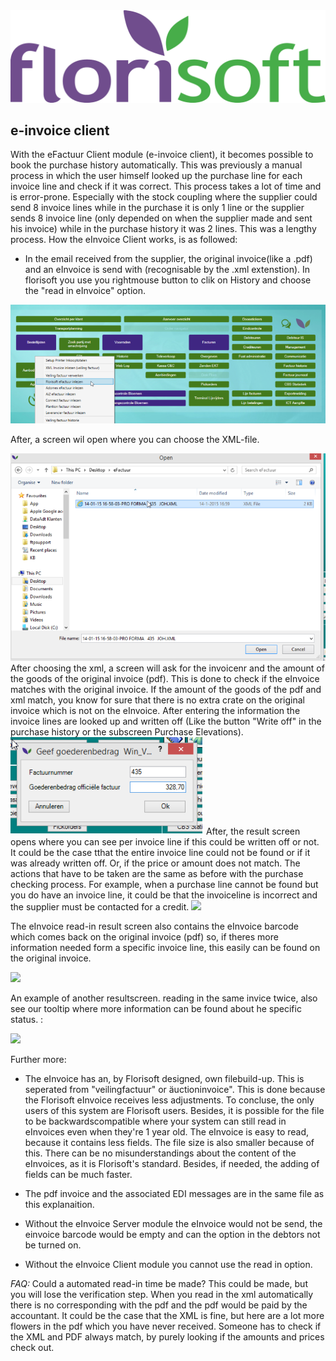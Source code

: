 <img src="../../fslogo.png"/>

## e-invoice client

With the eFactuur Client module (e-invoice client), it becomes possible to book the purchase history automatically. This was previously a manual process in which the user himself looked up the purchase line for each invoice line and check if it was correct. This process takes a lot of time and is error-prone. Especially with the stock coupling where the supplier could send 8 invoice lines while in the purchase it is only 1 line or the supplier sends 8 invoice line (only depended on when the supplier made and sent his invoice) while in the purchase history it was 2 lines. This was a lengthy process. How the eInvoice Client works, is as followed:

 - In the email received from the supplier, the original invoice(like a .pdf) and an eInvoice is send with (recognisable by the .xml extenstion). In florisoft you use you rightmouse button to clik on History and choose the  "read in eInvoice" option.
<img src=".efact eng/media/picture1.png" />
 
After, a screen wil open where you can choose the XML-file.

<img src=".efact eng/media/picture2.png" />
After choosing the xml, a screen will ask for the invoicenr and the amount of the goods of the original invoice (pdf). This is done to check if the eInvoice matches with the original invoice. If the amount of the goods of the pdf and xml match, you know for sure that there is no extra crate on the original invoice which is not on the eInvoice. After entering the information the invoice lines are looked up and written off (Like the button "Write off" in the purchase history or the subscreen Purchase Elevations).


<img src=".efact eng/media/picture3.png" />
After, the result screen opens where you can see per invoice line if this could be written off or not. It could be the case tthat the entire invoice line could not be found or if it was already written off. Or, if the price or amount does not match. The actions that have to be taken are the same as before with the purchase checking process. For example, when a purchase line cannot be found but you do have an invoice line, it could be that the invoiceline is incorrect and the supplier must be contacted for a credit.

<img src=".eFactuur%20Client%20en%20Server.docx/media/image4.png"/>

The eInvoice read-in result screen also contains the eInvoice barcode which comes back on the original invoice (pdf) so, if theres more information needed form a specific invoice line, this easily can be found on the original invoice.

<img src=".eFactuur%20Client%20en%20Server.docx/media/image5.png"/>

An example of another resultscreen. reading in the same invice twice, also see our tooltip where more information can be found about he specific status. :

<img src=".eFactuur%20Client%20en%20Server.docx/media/image6.png"/>

Further more:
- The eInvoice has an, by Florisoft designed, own filebuild-up. This is seperated from "veilingfactuur" or äuctioninvoice". This is done because the Florisoft eInvoice receives less adjustments. To concluse, the only users of this system are Florisoft users. Besides, it is possible for the file to be backwardscompatible where your system can still read in eInvoices even when they're 1 year old. The eInvoice is easy to read, because it contains less fields. The file size is also smaller because of this. There can be no misunderstandings about the content of the eInvoices, as it is Florisoft's standard. Besides, if needed, the adding of fields can be much faster.

- The pdf invoice and the associated EDI messages are in the same file as this explanaition.

- Without the eInvoice Server module the eInvoice would not be send, the einvoice barcode would be empty and can the option in the debtors not be turned on.

- Without the eInvoice Client module you cannot use the read in option.

*FAQ:*
Could a automated read-in time be made?
This could be made, but you will lose the verification step. When you read in the xml automatically there is no corresponding with the pdf and the pdf would be paid by the accountant. It could be the case that the XML is fine, but here are a lot more flowers in the pdf which you have never received. Someone has to check if the XML and PDF always match, by purely looking if the amounts and prices check out.